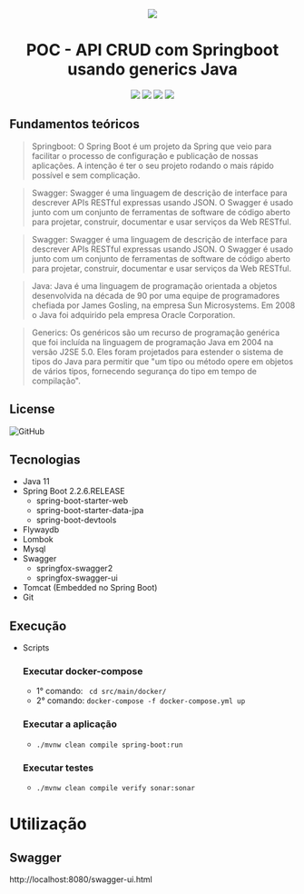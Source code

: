 <div align="center">

![](https://img.shields.io/badge/Status-Em%20Desenvolvimento-orange)
</div>

<div align="center">

# POC - API CRUD com Springboot usando generics Java
![](https://img.shields.io/badge/Autor-Wesley%20Oliveira%20Santos-brightgreen)
![](https://img.shields.io/badge/Language-java-brightgreen)
![](https://img.shields.io/badge/Framework-springboot-brightgreen)
![](https://img.shields.io/badge/docs-swagger-brightgreen)

</div> 

## Fundamentos teóricos

> Springboot: O Spring Boot é um projeto da Spring que veio para facilitar o processo de configuração e publicação de nossas aplicações. A intenção é ter o seu projeto rodando o mais rápido possível e sem complicação.

> Swagger: Swagger é uma linguagem de descrição de interface para descrever APIs RESTful expressas usando JSON. O Swagger é usado junto com um conjunto de ferramentas de software de código aberto para projetar, construir, documentar e usar serviços da Web RESTful.

> Swagger: Swagger é uma linguagem de descrição de interface para descrever APIs RESTful expressas usando JSON. O Swagger é usado junto com um conjunto de ferramentas de software de código aberto para projetar, construir, documentar e usar serviços da Web RESTful.

> Java: Java é uma linguagem de programação orientada a objetos desenvolvida na década de 90 por uma equipe de programadores chefiada por James Gosling, na empresa Sun Microsystems. Em 2008 o Java foi adquirido pela empresa Oracle Corporation.

> Generics: Os genéricos são um recurso de programação genérica que foi incluída na linguagem de programação Java em 2004 na versão J2SE 5.0. Eles foram projetados para estender o sistema de tipos do Java para permitir que "um tipo ou método opere em objetos de vários tipos, fornecendo segurança do tipo em tempo de compilação".

## License
![GitHub](https://img.shields.io/github/license/wesleyosantos91/poc-api-first)

## Tecnologias
- Java 11
- Spring Boot 2.2.6.RELEASE
  - spring-boot-starter-web
  - spring-boot-starter-data-jpa
  - spring-boot-devtools
- Flywaydb
- Lombok
- Mysql
- Swagger
  - springfox-swagger2
  - springfox-swagger-ui
- Tomcat (Embedded no Spring Boot)
- Git

## Execução

- Scripts
  ### Executar docker-compose
  - 1° comando: ``` cd src/main/docker/```
  - 2° comando: ```docker-compose -f docker-compose.yml up```
  ### Executar a aplicação
  -  ```./mvnw clean compile spring-boot:run```
  ### Executar testes
  -  ```./mvnw clean compile verify sonar:sonar```

# Utilização

## Swagger
http://localhost:8080/swagger-ui.html
    
